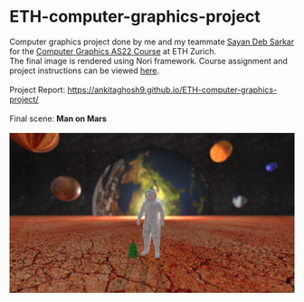 # ETH-computer-graphics-project

Computer graphics project done by me and my teammate [Sayan Deb Sarkar](https://github.com/sayands) for the [Computer Graphics AS22 
Course](https://cgl.ethz.ch/teaching/cg22/home.php) at ETH Zurich. 
<br>
The final image is rendered using Nori framework. Course assignment
and project instructions can be viewed [here](https://cgl.ethz.ch/teaching/cg22/www-nori/index.html#project). 
<br> <br>
Project Report: https://ankitaghosh9.github.io/ETH-computer-graphics-project/
<br> <br>
Final scene: **Man on Mars**
<br> <br>
![Final Render](https://github.com/ankitaghosh9/ETH-computer-graphics-project/blob/main/images/final_scene.png)
